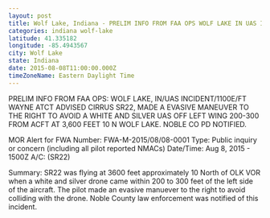 ```yaml
---
layout: post
title: Wolf Lake, Indiana - PRELIM INFO FROM FAA OPS WOLF LAKE IN UAS INCIDENT 1100E FT WAYNE ATCT ADVISED
categories: indiana wolf-lake
latitude: 41.335182
longitude: -85.4943567
city: Wolf Lake
state: Indiana
date: 2015-08-08T11:00:00.000Z
timeZoneName: Eastern Daylight Time
---
```


PRELIM INFO FROM FAA OPS: WOLF LAKE, IN/UAS INCIDENT/1100E/FT WAYNE ATCT ADVISED CIRRUS SR22, MADE A EVASIVE MANEUVER TO THE RIGHT TO AVOID A WHITE AND SILVER UAS OFF LEFT WING 200-300 FROM ACFT AT 3,600 FEET 10 N WOLF LAKE. NOBLE CO PD NOTIFIED.



MOR Alert for FWA
Number: FWA-M-2015/08/08-0001
Type: Public inquiry or concern (including all pilot reported NMACs)
Date/Time: Aug 8, 2015 - 1500Z
A/C: (SR22)

Summary: SR22 was flying at 3600 feet approximately 10 North of OLK VOR when a white and silver drone came within 200 to 300 feet of the left side of the aircraft. The pilot made an evasive manuever to the right to avoid colliding with the drone. Noble County law enforcement was notified of this incident.
